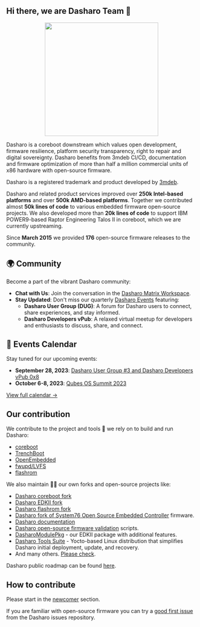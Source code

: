 ## Hi there, we are Dasharo Team  👋

<p align="center">
<img src="https://raw.githubusercontent.com/Dasharo/.github/main/profile/images/dasharo-sygnet.png" width="300" align=center/>
</p>

Dasharo is a coreboot downstream which values open development, firmware
resilience, platform security transparency, right to repair and digital
sovereignty. Dasharo benefits from 3mdeb CI/CD, documentation and firmware
optimization of more than half a million commercial units of x86 hardware with
open-source firmware.

Dasharo is a registered trademark and product developed by
[3mdeb](https://github.com/3mdeb).

Dasharo and related product services improved over **250k Intel-based
platforms** and over **500k AMD-based platforms**. Together we contributed
almost **50k lines of code** to various embedded firmware open-source projects.
We also developed more than **20k lines of code** to support IBM POWER9-based
Raptor Engineering Talos II in coreboot, which we are currently upstreaming.

<!-- data checkpoint  13.09.2023 -->

Since **March 2015** we provided **176** open-source firmware releases to the
community.

<!--

- TBD - provide more statistics

-->

## 🌍 Community

Become a part of the vibrant Dasharo community:

- **Chat with Us**: Join the conversation in the [Dasharo Matrix
  Workspace](https://matrix.to/#/#dasharo:matrix.org).
- **Stay Updated**: Don't miss our quarterly [Dasharo
  Events](https://vpub.dasharo.com/) featuring:
    + **Dasharo User Group (DUG)**: A forum for Dasharo users to connect, share
      experiences, and stay informed.
    + **Dasharo Developers vPub**: A relaxed virtual meetup for developers and
      enthusiasts to discuss, share, and connect.

## 📅 Events Calendar

Stay tuned for our upcoming events:

- **September 28, 2023**: [Dasharo User Group #3 and Dasharo Developers vPub
  0x8](https://vpub.dasharo.com/e/8/dasharo-user-group-3)
- **October 6-8, 2023**: [Qubes OS Summit
  2023](https://qubesos.3mdeb.com)

[View full calendar →](https://vpub.dasharo.com)

## Our contribution

We contribute to the project and tools 🔧 we rely on to build and run Dasharo:

* [coreboot](https://doc.coreboot.org/contributing/index.html)
* [TrenchBoot](https://trenchboot.org/documentation/CONTRIBUTING/)
* [OpenEmbedded](https://www.openembedded.org/wiki/How_to_submit_a_patch_to_OpenEmbedded)
* [fwupd/LVFS](https://github.com/fwupd/fwupd)
* [flashrom](https://www.flashrom.org/Development_Guidelines)

<!--
* [Tianocore EDKII](https://www.tianocore.org/contrib/)
-->

We also maintain 🧙‍♂️ our own forks and open-source projects like:

* [Dasharo coreboot fork](https://github.com/Dasharo/coreboot)
* [Dasharo EDKII fork](https://github.com/Dasharo/edk2)
* [Dasharo flashrom fork](https://github.com/Dasharo/flashrom)
* [Dasharo fork of System76 Open Source Embedded Controller](https://github.com/Dasharo/ec) 
  firmware.
* [Dasharo documentation](https://github.com/Dasharo/docs)
* [Dasharo open-source firmware validation](https://github.com/Dasharo/open-source-firmware-validation) 
  scripts.
* [DasharoModulePkg](https://github.com/Dasharo/DasharoModulePkg) - our EDKII
  package with additional features.
* [Dasharo Tools Suite](https://github.com/Dasharo/meta-dts) - Yocto-based
  Linux distribution that simplifies Dasharo initial deployment, update, and
  recovery.
* And many others. [Please check](https://github.com/orgs/Dasharo/repositories).

Dasharo public roadmap can be found [here](https://github.com/Dasharo/dasharo-issues/milestones).

## How to contribute

Please start in the [newcomer](https://docs.dasharo.com/#newcommers) section.

If you are familiar with open-source firmware you can try a [good first
issue](https://github.com/Dasharo/dasharo-issues/issues?q=is%3Aopen+is%3Aissue+label%3A%22good+first+issue%22)
from the Dasharo issues repository.

<!--

**Here are some ideas to get you started:**

🙋‍♀️ A short introduction - what is your organization all about?
🌈 Contribution guidelines - how can the community get involved?
👩‍💻 Useful resources - where can the community find your docs? Is there anything else the community should know?
🍿 Fun facts - what does your team eat for breakfast?
🧙 Remember, you can do mighty things with the power of [Markdown](https://docs.github.com/github/writing-on-github/getting-started-with-writing-and-formatting-on-github/basic-writing-and-formatting-syntax)
-->
